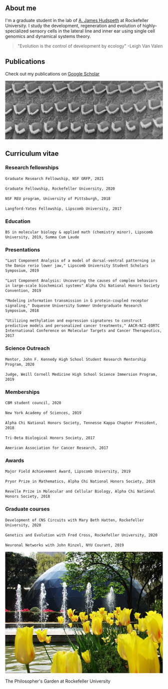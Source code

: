 ## About me

I'm a graduate student in the lab of [A. James Hudspeth](https://www.rockefeller.edu/our-scientists/heads-of-laboratories/1186-a-james-hudspeth/) at Rockefeller University. I study the development, regeneration and evolution of highly-specialized sensory cells in the lateral line and inner ear using single cell genomics and dynamical systems theory. 

> "Evolution is the control of development by ecology" -Leigh Van Valen

## Publications

Check out my publications on [Google Scholar](https://scholar.google.com/citations?user=OrpTjvIAAAAJ&hl=en)

![Hair Cells](images/hairCellsBW.jpg)

## Curriculum vitae

### Research fellowships

```
Graduate Research Fellowship, NSF GRFP, 2021

Graduate Fellowship, Rockefeller University, 2020 

NSF REU program, University of Pittsburgh, 2018

Langford-Yates Fellowship, Lipscomb University, 2017
```

### Education

```
BS in molecular biology & applied math (chemistry minor), Lipscomb University, 2019, Summa Cum Laude
```

### Presentations

```
"Last Component Analysis of a model of dorsal-ventral patterning in the Danio rerio lower jaw," Lipscomb University Student Scholars Symposium, 2019
  
"Last Component Analysis: Uncovering the causes of complex behaviors in large-scale biochemical systems" Alpha Chi National Honors Society Convention, 2019
  
"Modeling information transmission in G protein-coupled receptor signaling," Duquesne University Summer Undergraduate Research Symposium, 2018
  
"Utilizing methylation and expression signatures to construct predictive models and personalized cancer treatments," AACR-NCI-EORTC International Conference on Molecular Targets and Cancer Therapeutics, 2017
```

### Science Outreach

```
Mentor, John F. Kennedy High School Student Research Mentorship Program, 2020

Judge, Weill Cornell Medicine High School Science Immersion Program, 2019
```

### Memberships
 
```
CBM student council, 2020

New York Academy of Sciences, 2019
 
Alpha Chi National Honors Society, Tennesse Kappa Chapter President, 2018
 
Tri-Beta Biological Honors Society, 2017
 
American Association for Cancer Research, 2017
```

### Awards
 
```
Major Field Achievement Award, Lipscomb University, 2019
 
Pryor Prize in Mathematics, Alpha Chi National Honors Society, 2019
 
Revelle Prize in Molecular and Cellular Biology, Alpha Chi National Honors Society, 2018
```

### Graduate courses

```
Development of CNS Circuits with Mary Beth Hatten, Rockefeller University, 2020

Genetics and Evolution with Fred Cross, Rockefeller University, 2020

Neuronal Networks with John Rinzel, NYU Courant, 2019
```

![Philosophers Garden](/images/philosophersGarden.jpg)

The Philosopher's Garden at Rockefeller University
